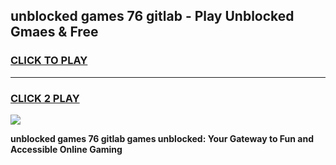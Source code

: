 
## unblocked games 76 gitlab - Play Unblocked Gmaes & Free
<h3>
<a href="https://news.freeplayer.one?title=unblocked_games_76_gitlab&ref=23F">CLICK TO PLAY</a></h3>
<hr>

<h3>
<a href="https://news.freeplayer.one?title=unblocked_games_76_gitlab&ref=23F">CLICK 2 PLAY</a>
  
</h3>

<a href="https://news.freeplayer.one?title=unblocked_games_76_gitlab&ref=23F/"><img src="https://clearcache.store/games.png"></a>


**unblocked games 76 gitlab games unblocked: Your Gateway to Fun and Accessible Online Gaming**
